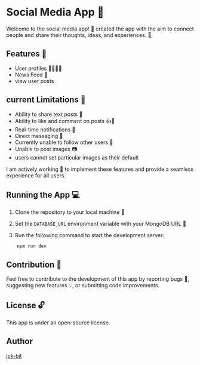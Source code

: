 # Social Media App 💬

Welcome to the social media app! 🎉 created the app with the aim to connect people and share their thoughts, ideas, and experiences. 🤝, 

## Features 🚀

- User profiles 🙋‍♂️🙋‍♀️
- News Feed 📰
- view user posts

## current Limitations 🛑

- Ability to share text posts 💬
- Ability to like and comment on posts 👍💬
- Real-time notifications 🔔
- Direct messaging 💬
- Currently unable to follow other users 🤔
- Unable to post images 📷
- users cannot set particular images as their default

I am actively working 🥱 to implement these features and provide a seamless experience for all users.

## Running the App 💻

1.  Clone the repository to your local machine 📂
2.  Set the `DATABASE_URL` environment variable with your MongoDB URL 🔗

3.  Run the following command to start the development server:
```
    npm run dev
```
## Contribution 🤝

Feel free to contribute to the development of this app by reporting bugs 🐞, suggesting new features 💡, or submitting code improvements.

## License 🔓

This app is under an open-source license.

## Author

[jck-bit](https://github.com/jck-bit)
